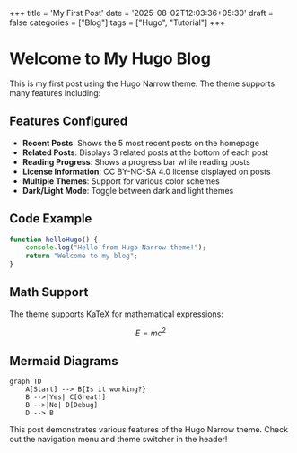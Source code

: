 +++
title = 'My First Post'
date = '2025-08-02T12:03:36+05:30'
draft = false
categories = ["Blog"]
tags = ["Hugo", "Tutorial"]
+++

# Welcome to My Hugo Blog

This is my first post using the Hugo Narrow theme. The theme supports many features including:

## Features Configured

- **Recent Posts**: Shows the 5 most recent posts on the homepage
- **Related Posts**: Displays 3 related posts at the bottom of each post
- **Reading Progress**: Shows a progress bar while reading posts
- **License Information**: CC BY-NC-SA 4.0 license displayed on posts
- **Multiple Themes**: Support for various color schemes
- **Dark/Light Mode**: Toggle between dark and light themes

## Code Example

```javascript
function helloHugo() {
    console.log("Hello from Hugo Narrow theme!");
    return "Welcome to my blog";
}
```

## Math Support

The theme supports KaTeX for mathematical expressions:

$$E = mc^2$$

## Mermaid Diagrams

```mermaid
graph TD
    A[Start] --> B{Is it working?}
    B -->|Yes| C[Great!]
    B -->|No| D[Debug]
    D --> B
```

This post demonstrates various features of the Hugo Narrow theme. Check out the navigation menu and theme switcher in the header!
